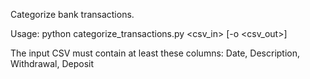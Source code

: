 Categorize bank transactions.

Usage:
    python categorize_transactions.py <csv_in> [-o <csv_out>]

The input CSV must contain at least these columns:
    Date, Description, Withdrawal, Deposit